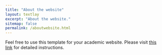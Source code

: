 ```yaml
---
title: "About the website"
layout: textlay
excerpt: "About the website."
sitemap: false
permalink: /aboutwebsite.html
---
```


Feel free to use this template for your academic website. Please visit <a href="https://github.com/sbryngelson/academic-website-template" target="_blank">this link</a> for detailed instructions.
